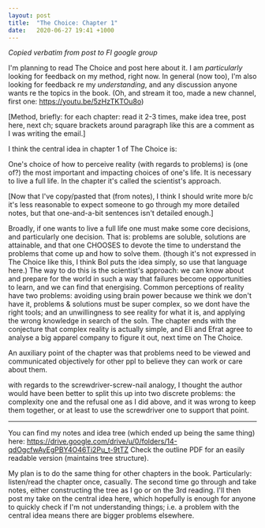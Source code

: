 ```yaml
---
layout: post
title:  "The Choice: Chapter 1"
date:   2020-06-27 19:41 +1000
---
```


*Copied verbatim from post to FI google group*

I'm planning to read The Choice and post here about it. 
I am _particularly_ looking for feedback on my method, right now.
In general (now too), I'm also looking for feedback re my _understanding_, and any discussion anyone wants re the
topics in the book.
(Oh, and stream it too, made a new channel, first one: <https://youtu.be/5zHzTKTOu8o>)

[Method, briefly: for each chapter: read it 2-3 times, make idea tree, post here, next ch; square brackets around
paragraph like this are a comment as I was writing the email.]

I think the central idea in chapter 1 of The Choice is:

One's choice of how to perceive reality (with regards to problems) is (one of?) the most important and impacting
choices of one's life. It is necessary to live a full life. In the chapter it's called the scientist's approach.

[Now that I've copy/pasted that (from notes), I think I should write more b/c it's less reasonable to expect someone to
go through my more detailed notes, but that one-and-a-bit sentences isn't detailed enough.]

Broadly, if one wants to live a full life one must make some core decisions, and particularly one decision. That is:
problems are soluble, solutions are attainable, and that one CHOOSES to devote the time to understand the problems that
come up and how to solve them. (though it's not expressed in The Choice like this, I think BoI puts the idea simply, so
use that language here.) The way to do this is the scientist's approach: we can know about and prepare for the world in
such a way that failures become opportunities to learn, and we can find that energising. Common perceptions of reality
have two problems: avoiding using brain power because we think we don't have it, problems & solutions must be super
complex, so we dont have the right tools; and an unwillingness to see reality for what it is, and applying the wrong
knowledge in search of the soln. The chapter ends with the conjecture that complex reality is actually simple, and Eli
and Efrat agree to analyse a big apparel company to figure it out, next time on The Choice.

An auxiliary point of the chapter was that problems need to be viewed and communicated objectively for other ppl to
believe they can work or care about them.

with regards to the screwdriver-screw-nail analogy, I thought the author would have been better to split this up into
two discrete problems: the complexity one and the refusal one as I did above, and it was wrong to keep them together,
or at least to use the screwdriver one to support that point.

----

You can find my notes and idea tree (which ended up being the same thing) here:
<https://drive.google.com/drive/u/0/folders/14-qdOgcfwAyEgPBY4O46Ti2Pu_t-9tTZ>
Check the outline PDF for an easily readable version (maintains tree structure).

My plan is to do the same thing for other chapters in the book. Particularly: listen/read the chapter once, casually.
The second time go through and take notes, either constructing the tree as I go or on the 3rd reading. I'll then post
my take on the central idea here, which hopefully is enough for anyone to quickly check if I'm not understanding
things; i.e. a problem with the central idea means there are bigger problems elsewhere.
